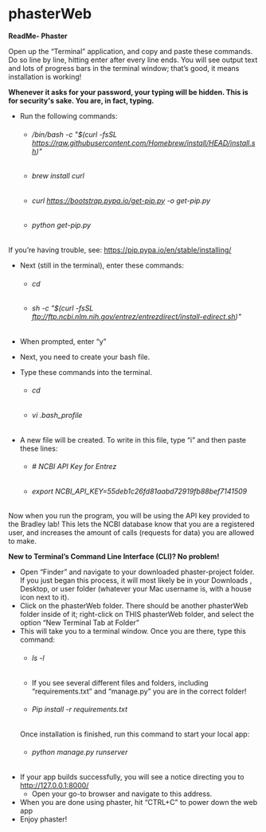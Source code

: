 # phasterWeb

**ReadMe- Phaster**

Open up the “Terminal” application, and copy and paste these commands. Do so line by line, hitting enter after every line ends.
You will see output text and lots of progress bars in the terminal window; that’s good, it means installation is working!

**Whenever it asks for your password, your typing will be hidden. This is for security's sake. You are, in fact, typing.**

- Run the following commands:
    - ###### /bin/bash -c "$(curl -fsSL https://raw.githubusercontent.com/Homebrew/install/HEAD/install.sh)"
    - ###### brew install curl
    - ###### curl https://bootstrap.pypa.io/get-pip.py -o get-pip.py
    - ###### python get-pip.py

If you’re having trouble, see: https://pip.pypa.io/en/stable/installing/


- Next (still in the terminal), enter these commands:
    - ###### cd
    - ###### sh -c "$(curl -fsSL ftp://ftp.ncbi.nlm.nih.gov/entrez/entrezdirect/install-edirect.sh)"
- When prompted, enter “y”

- Next, you need to create your bash file.
- Type these commands into the terminal.
    - ###### cd
    - ###### vi .bash_profile

- A new file will be created. To write in this file, type “i” and then paste these lines:
    - ###### # NCBI API Key for Entrez
    - ###### export NCBI_API_KEY=55deb1c26fd81aabd72919fb88bef7141509

Now when you run the program, you will be using the API key provided to the Bradley lab! This lets the NCBI database know that you are a registered user, and increases the amount of calls (requests for data) you are allowed to make.


**New to Terminal’s Command Line Interface (CLI)? No problem!**

- Open “Finder” and navigate to your downloaded phaster-project folder.  If you just began this process, it will most likely be in your Downloads , Desktop, or user folder (whatever your Mac username is, with a house icon next to it). 
- Click on the phasterWeb folder. There should be another phasterWeb folder inside of it; right-click on THIS phasterWeb folder, and select the option “New Terminal Tab at Folder”
- This will take you to a terminal window. Once you are there, type this command:
    - ###### ls -l
    - If you see several different files and folders, including “requirements.txt” and “manage.py” you are in the correct folder!
    - ###### Pip install -r requirements.txt
    Once installation is finished, run this command to start your local app:
    - ###### python manage.py runserver
- If your app builds successfully, you will see a notice directing you to http://127.0.0.1:8000/
    - Open your go-to browser and navigate to this address. 
- When you are done using phaster, hit “CTRL+C” to power down the web app
- Enjoy phaster!
